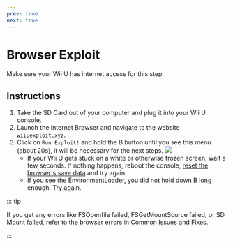 ```yaml
---
prev: true
next: true
---
```


# Browser Exploit

Make sure your Wii U has internet access for this step.

## Instructions

1. Take the SD Card out of your computer and plug it into your Wii U console.
1. Launch the Internet Browser and navigate to the website `wiiuexploit.xyz`.
1. Click on `Run Exploit!` and hold the B button until you see this menu (about 20s), it will be necessary for the next steps.
![](/assets/img/guide/PLL.png)
    - If your Wii U gets stuck on a white or otherwise frozen screen, wait a few seconds. If nothing happens, reboot the console, [reset the browser's save data](https://en-americas-support.nintendo.com/app/answers/detail/a_id/1507/~/how-to-delete-the-internet-browser-history) and try again.
    - If you see the EnvironmentLoader, you did not hold down B long enough. Try again.

::: tip

If you get any errors like FSOpenfile failed, FSGetMountSource failed, or SD Mount failed, refer to the browser errors in [Common Issues and Fixes](../common-issues-fixes).

:::
